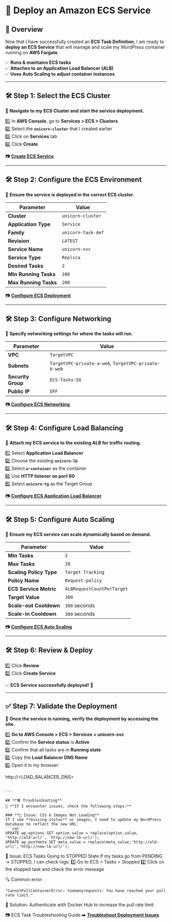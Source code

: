 # **🚀 Deploy an Amazon ECS Service**

## **📌 Overview**
Now that I have successfully created an **ECS Task Definition**, I am ready to **deploy an ECS Service** that will manage and scale my WordPress container running on **AWS Fargate**.

✅ **Runs & maintains ECS tasks**  
✅ **Attaches to an Application Load Balancer (ALB)**  
✅ **Uses Auto Scaling to adjust container instances**  

---

## **🛠️ Step 1: Select the ECS Cluster**
📌 **Navigate to my ECS Cluster and start the service deployment.**  

1️⃣ In **AWS Console**, go to **Services > ECS > Clusters**  
2️⃣ Select the **`unicorn-cluster`** that I created earlier  
3️⃣ Click on **Services** tab  
4️⃣ Click **Create**  

📷 [**Create ECS Service**](./images/create-ecs-service.png)

---

## **🛠️ Step 2: Configure the ECS Environment**
📌 **Ensure the service is deployed in the correct ECS cluster.**  

| Parameter       | Value               |
|----------------|---------------------|
| **Cluster**    | `unicorn-cluster`   |
| **Application Type** | `Service` |
| **Family**     | `unicorn-task-def`  |
| **Revision**   | `LATEST`            |
| **Service Name** | `unicorn-svc`     |
| **Service Type** | `Replica`         |
| **Desired Tasks** | `2`               |
| **Min Running Tasks** | `100`          |
| **Max Running Tasks** | `200`          |

📷 [**Configure ECS Deployment**](./images/configure-ecs-deployment.png)

---

## **🛠️ Step 3: Configure Networking**
📌 **Specify networking settings for where the tasks will run.**  

| Parameter         | Value                |
|------------------|----------------------|
| **VPC**         | `TargetVPC`          |
| **Subnets**     | `TargetVPC-private-a-web`, `TargetVPC-private-b-web` |
| **Security Group** | `ECS-Tasks-SG`     |
| **Public IP**   | `OFF`                |

📷 [**Configure ECS Networking**](./images/configure-ecs-networking.png)

---

## **🛠️ Step 4: Configure Load Balancing**
📌 **Attach my ECS service to the existing ALB for traffic routing.**  

1️⃣ Select **Application Load Balancer**  
2️⃣ Choose the existing **`unicorn-lb`**  
3️⃣ Select **`w-container`** as the container  
4️⃣ Use **HTTP listener on port 80**  
5️⃣ Select **`unicorn-tg`** as the Target Group  

📷 [**Configure ECS Application Load Balancer**](./images/configure-ecs-alb.png)

---

## **🛠️ Step 5: Configure Auto Scaling**
📌 **Ensure my ECS service can scale dynamically based on demand.**  

| Parameter           | Value                |
|--------------------|----------------------|
| **Min Tasks**      | `2`                  |
| **Max Tasks**      | `20`                 |
| **Scaling Policy Type** | `Target Tracking` |
| **Policy Name**    | `Request-policy`     |
| **ECS Service Metric** | `ALBRequestCountPerTarget` |
| **Target Value**   | `300`                |
| **Scale-out Cooldown** | `300` seconds   |
| **Scale-in Cooldown** | `300` seconds   |

📷 [**Configure ECS Auto Scaling**](./images/configure-ecs-autoscaling.png)

---

## **🛠️ Step 6: Review & Deploy**
1️⃣ Click **Review**  
2️⃣ Click **Create Service**  

✅ **ECS Service successfully deployed!** 🎉  


---

## **✅ Step 7: Validate the Deployment**
📌 **Once the service is running, verify the deployment by accessing the site.**  

1️⃣ **Go to AWS Console > ECS > Services > unicorn-svc**  
2️⃣ Confirm the **Service status** is **Active**  
3️⃣ Confirm that all tasks are in **Running state**  
4️⃣ Copy the **Load Balancer DNS Name**  
5️⃣ Open it in my browser:  

http://<LOAD_BALANCER_DNS>
```

---

## **🛠️ Troubleshooting**
📌 **If I encounter issues, check the following steps:**  

### **🔹 Issue: CSS & Images Not Loading**
If I see **missing styles** or images, I need to update my WordPress database to reflect the new URL:
```sql
UPDATE wp_options SET option_value = replace(option_value, 'http://old-url/', 'http://new-lb-url/');
UPDATE wp_postmeta SET meta_value = replace(meta_value,'http://old-url/','http://new-lb-url/');
```
🔹 Issue: ECS Tasks Going to STOPPED State
If my tasks go from PENDING → STOPPED, I can check logs:
1️⃣ Go to ECS > Tasks > Stopped
2️⃣ Click on the stopped task and check the error message

🔍 Common error:
```
"CannotPullContainerError: toomanyrequests: You have reached your pull rate limit."
```
📌 Solution: Authenticate with Docker Hub to increase the pull rate limit.

📷 ECS Task Troubleshooting Guide
➡️ **[Troubleshoot Deployment Issues](../docs/troubleshooting.md)**  
